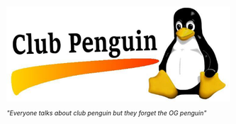 ![Banner](https://github.com/lopesluciano/lopesluciano/blob/main/club%20penguin.jpg)

*"Everyone talks about club penguin but they forget the OG penguin"*
